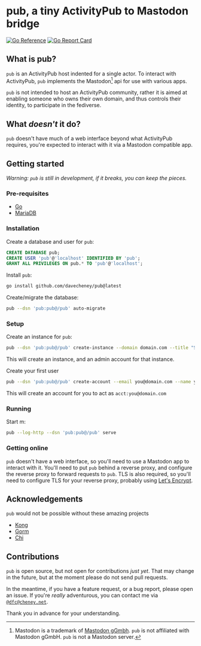 # pub, a tiny ActivityPub to Mastodon bridge
    
[![Go Reference](https://pkg.go.dev/badge/github.com/davecheney/pub.svg)](https://pkg.go.dev/github.com/davecheney/pub) [![Go Report Card](https://goreportcard.com/badge/github.com/davecheney/pub)](https://goreportcard.com/report/github.com/davecheney/pub)
    
## What is pub?

`pub` is an ActivityPub host indented for a single actor.
To interact with ActivityPub, `pub` implements the Mastodon[^tm] api for use with various apps. 

`pub` is not intended to host an ActivityPub community, rather it is aimed at enabling someone who owns their own domain, and thus controls their identity, to participate in the fediverse. 

[^tm]: Mastodon is a trademark of [Mastodon gGmbh](https://joinmastodon.org/trademark). `pub` is not affiliated with Mastodon gGmbH. `pub` is not a Mastodon server.

## What _doesn't_ it do?

`pub` doesn't have much of a web interface beyond what ActivityPub requires, you're expected to interact with it via a Mastodon compatible app.

## Getting started

_Warning: `pub` is still in development, if it breaks, you can keep the pieces._

### Pre-requisites

- [Go](https://golang.org/doc/install)
- [MariaDB](https://mariadb.org/download/)

### Installation

Create a database and user for `pub`:

```sql
CREATE DATABASE pub;
CREATE USER 'pub'@'localhost' IDENTIFIED BY 'pub';
GRANT ALL PRIVILEGES ON pub.* TO 'pub'@'localhost';
```
Install `pub`:

```bash
go install github.com/davecheney/pub@latest
```
Create/migrate the database:

```bash
pub --dsn 'pub:pub@/pub' auto-migrate
```

### Setup

Create an instance for `pub`:

```bash
pub --dsn 'pub:pub@/pub' create-instance --domain domain.com --title "Something cool" --description "Something witty" --admin-email admin@domain.com
```

This will create an instance, and an admin account for that instance.

Create your first user

```bash
pub --dsn 'pub:pub@/pub' create-account --email you@domain.com --name you --domain domain.com --password sssh
```

This will create an account for you to act as `acct:you@domain.com`

### Running

Start m:

```bash
pub --log-http --dsn 'pub:pub@/pub' serve 
```    

### Getting online

`pub` doesn't have a web interface, so you'll need to use a Mastodon app to interact with it.
You'll need to put `pub` behind a reverse proxy, and configure the reverse proxy to forward requests to `pub`.
TLS is also required, so you'll need to configure TLS for your reverse proxy, probably using [Let's Encrypt](https://letsencrypt.org/).

## Acknowledgements 

`pub` would not be possible without these amazing projects

- [Kong](github.com/alecthomas/kong)
- [Gorm](github.com/jinzhu/gorm)
- [Chi](github.com/go-chi/chi)

## Contributions

`pub` is open source, but not open for contributions _just yet_.
That may change in the future, but at the moment please do not send pull requests.

In the meantime, if you have a feature request, or a bug report, please open an issue.
If you're _really_ adventurous, you can contact me via [`@dfc@cheney.net`](acct:dfc@cheney.net).

Thank you in advance for your understanding.